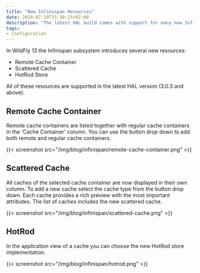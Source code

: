 ```yaml
---
title: "New Infinispan Resources"
date: 2018-07-10T15:30:25+02:00
description: "The latest HAL build comes with support for many new Infinispan resources such as remote cache container and new store implementations."
tags:
- configuration
---
```

In WildFly 13 the Infinispan subsystem introduces several new resources: 

- Remote Cache Container
- Scattered Cache
- HotRod Store 

All of these resources are supported in the latest HAL version (3.0.3 and above). 

## Remote Cache Container

Remote cache containers are listed together with regular cache containers in the 'Cache Container' column. You can use the button drop down to add both remote and regular cache containers.

{{< screenshot src="/img/blog/infinispan/remote-cache-container.png" >}}

## Scattered Cache

All caches of the selected cache container are now displayed in their own column. To add a new cache select the cache type from the button drop down. Each cache provides a rich preview with the most important attributes. The list of caches includes the new scattered cache. 

{{< screenshot src="/img/blog/infinispan/scattered-cache.png" >}}

## HotRod

In the application view of a cache you can choose the new HotRod store implementation.  

{{< screenshot src="/img/blog/infinispan/hotrod.png" >}}
